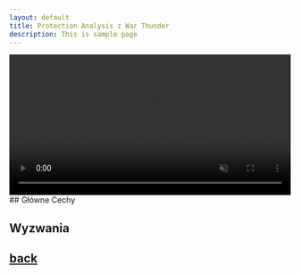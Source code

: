 ```yaml
---
layout: default
title: Protection Analysis z War Thunder
description: This is sample page
---
```

<video width="100%" title="Protection Analysis." loop="" autoplay="" playsinline="" muted="true">
<source src="https://v.redd.it/sj2vpwdcmj081/DASH_720.mp4" type="video/mp4">
</video>
## Główne Cechy

## Wyzwania

## [back](./)
